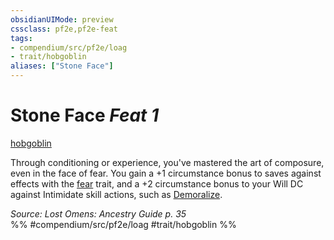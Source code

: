 ```yaml
---
obsidianUIMode: preview
cssclass: pf2e,pf2e-feat
tags:
- compendium/src/pf2e/loag
- trait/hobgoblin
aliases: ["Stone Face"]
---
```

# Stone Face  *Feat 1*  
[hobgoblin](../../Rules/traits/hobgoblin-locg.md)  


Through conditioning or experience, you've mastered the art of composure, even in the face of fear. You gain a +1 circumstance bonus to saves against effects with the [fear](../../Rules/traits/fear.md) trait, and a +2 circumstance bonus to your Will DC against Intimidate skill actions, such as [Demoralize](../../Rules/actions/demoralize.md).

*Source: Lost Omens: Ancestry Guide p. 35*  
%% #compendium/src/pf2e/loag #trait/hobgoblin %%